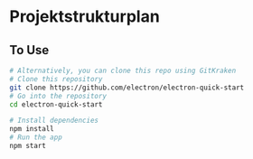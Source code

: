 # Projektstrukturplan

## To Use

```bash
# Alternatively, you can clone this repo using GitKraken
# Clone this repository
git clone https://github.com/electron/electron-quick-start
# Go into the repository
cd electron-quick-start

# Install dependencies
npm install
# Run the app
npm start
```
